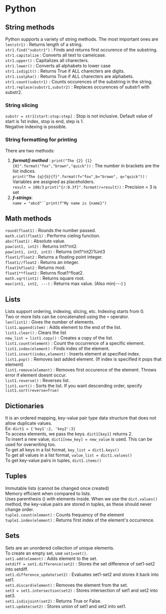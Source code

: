 # Python
## String methods 
Python supports a variety of string methods. The most important ones are <br>
`len(str1)` : Returns length of a string. <br>
`str1.find("substr1")` : Finds and returns first occurence of the substring. <br>
`str1.capitalize` : Converts all text to camelcase. <br>
`str1.upper()` : Capitalizes all charecters. <br>
`str1.lower()` : Converts all alphabets to lower case <br>
`str1.isdigit()` : Returns True if ALL charecters are digits. <br>
`str1.isalpha()` : Returns True if ALL charecters are alphabets. <br>
`str1.count(substr1)` : Counts occurences of the substring in the string. <br>
`str1.replace(substr1,substr2)` : Replaces occurences of substr1 with substr2. <br>
### String slicing
`substr = str1[start:stop:step]` : Stop is not inclusive. Default value of start is 1st index, stop is end, step is 1. <br>Negative indexing is possible. <br>
### String formatting for printing
There are two methods: <br>
1) ***format() method*** : `print("The {2} {1} {0}".format("fox","brown","quick"))` : The number in brackets are the list indices. <br>
`print("The {q}{b}{f}".format(f="fox",b="brown", q="quick"))` : Variables are assigned as placeholders. <br>
`result = 100/3` `print("{r:0.3f}".format(r=result))` : Precision = 3 is set <br>
2) ***f-strings***: <br>
`name = "abcd"``print(f"My name is {name}")` <br>
## Math methods
`round(float1)` : Rounds the number passed. <br>
`math.ciel(float1)` : Performs cieling function. <br>
`abs(float1)` : Absolute value. <br>
`pow(int1, int2)` : Returns int1^int2. <br> 
`pow(int1, int2, int3)` : Returns (int1^int2)%int3 <br>
`float1/float2` : Returns a floating point integer. <br>
`float1//float2` : Returns an integer. <br>
`float1%float2` : Returns mod. <br>
`float1**float2` : Returns float1^float2. <br>
`math.sqrt(int1)` : Returns square root. <br>
`max(int1, int2, ---)` : Returns max value. (Also min(---) )<br>
## Lists
Lists support ordering, indexing, slicing, etc. Indexing starts from 0. <br>
Two or more lists can be concatenated using the `+` operator. <br>
`len(list1)` : Gives the number of elements. <br>
`list1.append(item)` : Adds element to the end of the list. <br>
`list1.clear()` : Clears the list <br>
`new_list = list1.copy()` : Creates a copy of the list. <br>
`list1.count(element)` : Count the occurrence of a specific element. <br>
`list1.index(element)` : Finds index of the element. <br>
`list1.insert(index,element)` : Inserts element at specified index. <br>
`list1.pop()` : Removes last added element. (If index is specified it pops that element) <br>
`list1.remove(element)` : Removes first occurence of the element. Throws error if element doesnt occur. <br>
`list1.reverse()` : Reverses list.<br>
`list1.sort()` : Sorts the list. If you want descending order, specify `list1.sort(reverse=True)` <br>
## Dictionaries
It is an ordered mapping, key-value pair type data structure that does not allow duplicate values. <br> Ex: `dict1 = {'key1':2, 'key2':3}`<br>To access elements, we pass the keys. `dict1[key1]` returns 2. <br>To insert a new value, `dict1[new_key] = new_value` is used. This can be used for overwriting too.<br>
To get all keys in a list format, `key_list = dict1.keys()`<br>
To get all values in a list format, `value_list = dict1.values()`<br>
To get key-value pairs in tuples, `dict1.items()`<br>
## Tuples
Immutable lists (cannot be changed once created) <br> Memory efficient when compared to lists.<br>
Uses parenthesis () with elements inside. When we use the `dict.values()` method, the key-value pairs are stored in tuples, as these should never change order. <br>
`tuple1.count(element)` : Counts frequency of the element<br>
`tuple1.index(element)` : Returns first index of the element's occurrence.<br>
## Sets
Sets are an unordered collection of unique elements. <br> To create an empty set, use `set1=set()`. <br> 
`set1.add(element)` : Adds element to the set. <br> 
`setdiff = set1.difference(set2)` : Stores the set difference of set1-set2 into setdiff. <br>
`set1.difference_update(set2)` : Evaluates set1-set2 and stores it back into set1. <br>
`set1.discard(element)` : Removes the element from the set. <br>
`set3 = set1.intersection(set2)` : Stores intersection of set1 and set2 into set3. <br>
`set1.isdisjoint(set2)` : Returns True or False. <br>
`set1.update(set2)` : Stores union of set1 and set2 into set1. <br>

 



